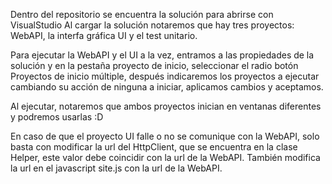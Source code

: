 Dentro del repositorio se encuentra la solución para abrirse con VisualStudio
Al cargar la solución notaremos que hay tres proyectos: WebAPI, la interfa gráfica UI y el test unitario.

Para ejecutar la WebAPI y el UI a la vez, entramos a las propiedades de la solución y en la pestaña proyecto de inicio, seleccionar el radio botón Proyectos de inicio múltiple, después indicaremos los proyectos a ejecutar cambiando su acción de ninguna a iniciar, aplicamos cambios y aceptamos.

Al ejecutar, notaremos que ambos proyectos inician en ventanas diferentes y podremos usarlas :D

En caso de que el proyecto UI falle o no se comunique con la WebAPI, solo basta con modificar la url del HttpClient, que se encuentra en la clase Helper, este valor debe coincidir con la url de la WebAPI. También modifica la url en el javascript site.js con la url de la WebAPI.
